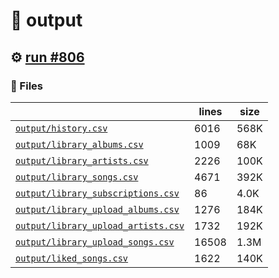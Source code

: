 # 📝  output 

## ⚙️ [run #806](https://github.com/jwenerd/ytm-dl/actions/runs/8461833649)

### 📁 Files

|                                                                         |lines|size|
|-------------------------------------------------------------------------|-----|----|
|[`output/history.csv` ](output/history.csv)                              |6016 |568K|
|[`output/library_albums.csv` ](output/library_albums.csv)                |1009 |68K |
|[`output/library_artists.csv` ](output/library_artists.csv)              |2226 |100K|
|[`output/library_songs.csv` ](output/library_songs.csv)                  |4671 |392K|
|[`output/library_subscriptions.csv` ](output/library_subscriptions.csv)  |86   |4.0K|
|[`output/library_upload_albums.csv` ](output/library_upload_albums.csv)  |1276 |184K|
|[`output/library_upload_artists.csv` ](output/library_upload_artists.csv)|1732 |192K|
|[`output/library_upload_songs.csv` ](output/library_upload_songs.csv)    |16508|1.3M|
|[`output/liked_songs.csv` ](output/liked_songs.csv)                      |1622 |140K|